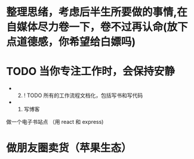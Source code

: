 # 整理思绪，考虑后半生所要做的事情,在自媒体尽力卷一下，卷不过再认命(放下点道德感，你希望给白嫖吗)

# TODO  当你专注工作时，会保持安静
- 2. ! TODO  所有的工作流程文档化，包括写书和写代码
- 1. 写博客

做一个电子书站点 （用 react 和 express)

# 做朋友圈卖货（苹果生态）
